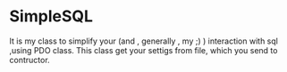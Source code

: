 # SimpleSQL
It is my class to simplify your (and , generally , my ;) ) interaction with sql ,using PDO class.
This class get your settigs from file, which you send to contructor.
